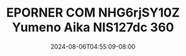 --- 
title: "EPORNER COM   NHG6rjSY10Z  Yumeno Aika NIS127dc 360"
description: "download   EPORNER COM   NHG6rjSY10Z  Yumeno Aika NIS127dc 360 yandek    "
date: 2024-08-06T04:55:09-08:00
file_code: "w9pagtwxlaxo"
draft: false
cover: "z67borsrclicwz29.jpg"
tags: ["EPORNER", "COM", "Yumeno", "Aika", "bokep-indo", "bokep-viral", "bokep-ig"]
length: 8829
fld_id: "1391743"
foldername: "Aikayumenoupdate"
categories: ["Aikayumenoupdate"]
views: 2
---